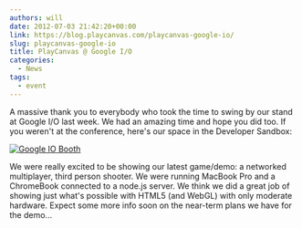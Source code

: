 ```yaml
---
authors: will
date: 2012-07-03 21:42:20+00:00
link: https://blog.playcanvas.com/playcanvas-google-io/
slug: playcanvas-google-io
title: PlayCanvas @ Google I/O
categories:
  - News
tags:
  - event
---
```


A massive thank you to everybody who took the time to swing by our stand at Google I/O last week. We had an amazing time and hope you did too. If you weren't at the conference, here's our space in the Developer Sandbox:

[![Google IO Booth](/img/google-io-booth.jpg)](/img/google-io-booth.jpg)

We were really excited to be showing our latest game/demo: a networked multiplayer, third person shooter. We were running MacBook Pro and a ChromeBook connected to a node.js server. We think we did a great job of showing just what's possible with HTML5 (and WebGL) with only moderate hardware. Expect some more info soon on the near-term plans we have for the demo...
